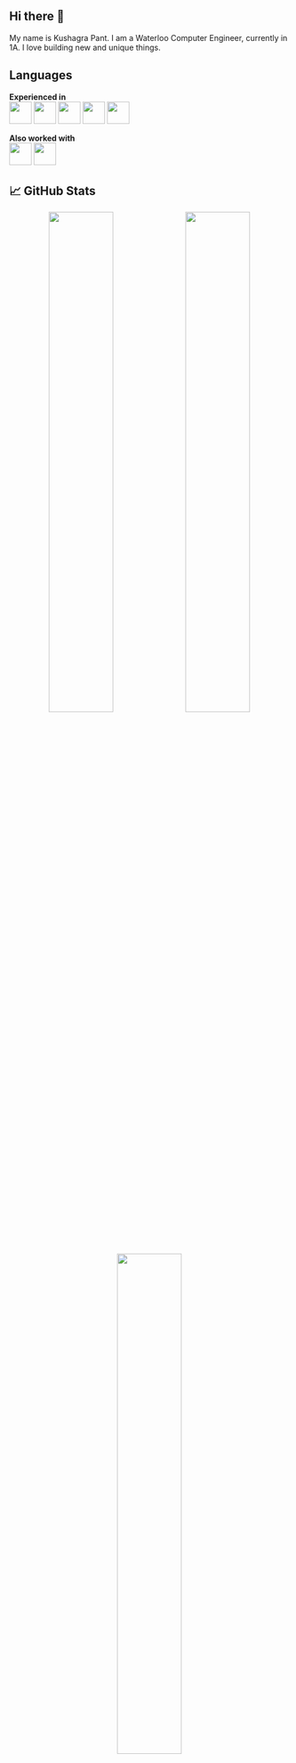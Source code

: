 ## Hi there 👋

My name is Kushagra Pant. I am a Waterloo Computer Engineer, currently in 1A. I love building new and unique things.

## Languages

**Experienced in**  
<img src="https://img.icons8.com/?size=100&id=13441&format=png&color=000000" height="40" /> 
<img src="https://img.icons8.com/?size=100&id=13679&format=png&color=000000" height="40" /> 
<img src="https://img.icons8.com/?size=100&id=108784&format=png&color=000000" height="40" /> 
<img src="https://img.icons8.com/?size=100&id=20909&format=png&color=000000" height="40" /> 
<img src="https://img.icons8.com/?size=100&id=21278&format=png&color=000000" height="40" />  

**Also worked with**  
<img src="https://img.icons8.com/?size=100&id=ZoxjA0jZDdFZ&format=png&color=000000" height="40" /> 
<img src="https://img.icons8.com/?size=100&id=13444&format=png&color=000000" height="40" />

## 📈 GitHub Stats

<p align="center">
  <img width="48%" src="https://github-readme-stats.vercel.app/api?username=kushagra-pant&show_icons=true&theme=github_dark" />
  <img width="48%" src="https://github-readme-streak-stats.herokuapp.com/?user=kushagra-pant&theme=github-dark-blue" />
  <img width="48%" src="https://github-readme-stats.vercel.app/api/top-langs/?username=kushagra-pant&layout=compact&theme=github_dark" />
</p>

## Let's connect
<img src="https://cdn.simpleicons.org/gmail/EA4335" height="25"/>
<b>Email:</b> 1pantkus@gmail.com
<br><br><br>
<img src="https://cdn.simpleicons.org/discord/5865F2" height="25"/>
<b>Discord:</b> kushagraaa 
